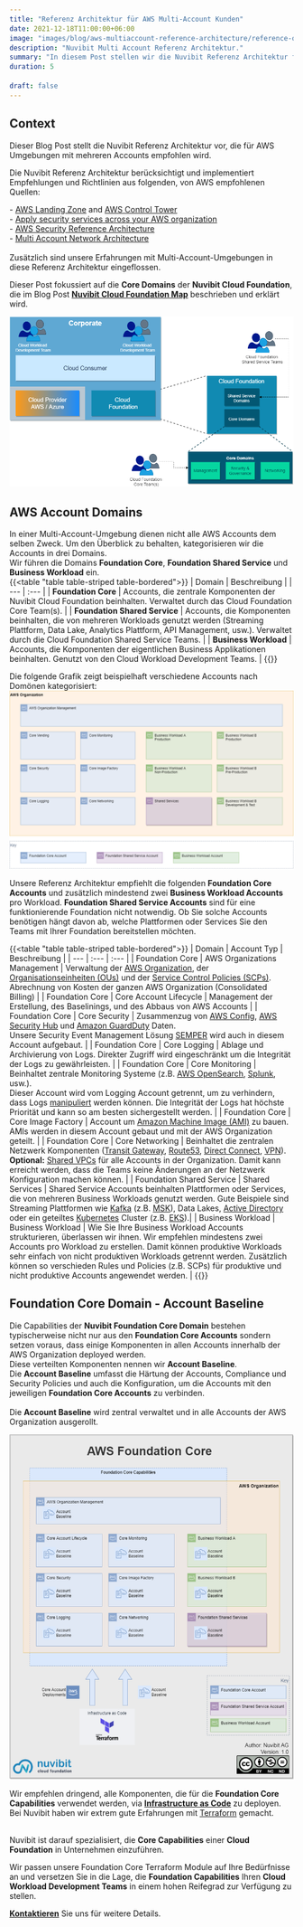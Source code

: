 ```yaml
---
title: "Referenz Architektur für AWS Multi-Account Kunden"
date: 2021-12-18T11:00:00+06:00
image: "images/blog/aws-multiaccount-reference-architecture/reference-org-architecture.png"
description: "Nuvibit Multi Account Referenz Architektur."
summary: "In diesem Post stellen wir die Nuvibit Referenz Architektur für Kunden vor, die in ihrer Umgebung mehrere AWS Accounts betreiben."
duration: 5

draft: false
---
```

## Context

Dieser Blog Post stellt die Nuvibit Referenz Architektur vor, die für AWS Umgebungen mit mehreren Accounts empfohlen wird.

Die Nuvibit Referenz Architektur berücksichtigt und implementiert Empfehlungen und Richtlinien aus folgenden, von AWS empfohlenen Quellen:

\- [AWS Landing Zone](https://aws.amazon.com/de/solutions/implementations/aws-landing-zone/ 'AWS Landing Zone') and [AWS Control Tower](https://aws.amazon.com/de/controltower/ 'AWS Control Tower')<br/>
\- [Apply security services across your AWS organization](https://docs.aws.amazon.com/prescriptive-guidance/latest/security-reference-architecture/security-services.html 'Apply security services across your AWS organization')<br/>
\- [AWS Security Reference Architecture](https://docs.aws.amazon.com/prescriptive-guidance/latest/security-reference-architecture/architecture.html 'AWS Security Reference Architecture')<br/>
\- [Multi Account Network Architecture](https://docs.aws.amazon.com/managedservices/latest/userguide/malz-net-arch.html 'Multi Account Network Architecture')<br/>  
Zusätzlich sind unsere Erfahrungen mit Multi-Account-Umgebungen in diese Referenz Architektur eingeflossen.<br/>

Dieser Post fokussiert auf die **Core Domains** der **Nuvibit Cloud Foundation**, die im Blog Post **[Nuvibit Cloud Foundation Map](/blog/cloud-foundation-map 'Nuvibit Cloud Foundation Blog Post')** beschrieben und erklärt wird.

![img](images/blog/aws-multiaccount-reference-architecture/foundation-core-domains.png)

## AWS Account Domains
In einer Multi-Account-Umgebung dienen nicht alle AWS Accounts dem selben Zweck. Um den Überblick zu behalten, kategorisieren wir die Accounts in drei Domains.<br/>
Wir führen die Domains **Foundation Core**, **Foundation Shared Service** und **Business Workload** ein.<br/>
{{<table "table table-striped table-bordered">}}
| Domain | Beschreibung |
| ---   | :---  |
| **Foundation Core** | Accounts, die zentrale Komponenten der Nuvibit Cloud Foundation beinhalten. Verwaltet durch das Cloud Foundation Core Team(s). |
| **Foundation Shared Service** | Accounts, die Komponenten beinhalten, die von mehreren Workloads genutzt werden (Streaming Plattform, Data Lake, Analytics Plattform, API Management, usw.). Verwaltet durch die Cloud Foundation Shared Service Teams. |
| **Business Workload** | Accounts, die Komponenten der eigentlichen Business Applikationen beinhalten. Genutzt von den Cloud Workload Development Teams. |
{{</table>}}
<br/>

Die folgende Grafik zeigt beispielhaft verschiedene Accounts nach Domönen kategorisiert:
![img](images/blog/aws-multiaccount-reference-architecture/aws-foundation-account-types.png)

Unsere Referenz Architektur empfiehlt die folgenden **Foundation Core Accounts** und zusätzlich mindestend zwei **Business Workload Accounts** pro Workload.
**Foundation Shared Service Accounts** sind für eine funktionierende Foundation nicht notwendig. Ob Sie solche Accounts benötigen hängt davon ab, welche Plattformen oder Services Sie den Teams mit Ihrer Foundation bereitstellen möchten.<br/>

{{<table "table table-striped table-bordered">}}
| Domain | Account Typ | Beschreibung |
| ---   | :---  | :---  |
| Foundation Core | AWS Organizations Management | Verwaltung der [AWS Organization](https://aws.amazon.com/de/organizations/), der [Organisationseinheiten (OUs)](https://docs.aws.amazon.com/de_de/organizations/latest/userguide/orgs_manage_ous.html) und der [Service Control Policies (SCPs)](https://docs.aws.amazon.com/de_de/organizations/latest/userguide/orgs_manage_policies_scps.html). Abrechnung von Kosten der ganzen AWS Organization (Consolidated Billing) |
| Foundation Core | Core Account Lifecycle | Management der Erstellung, des Baselinings, und des Abbaus von AWS Accounts |
| Foundation Core | Core Security | Zusammenzug von [AWS Config](https://aws.amazon.com/de/config/), [AWS Security Hub](https://aws.amazon.com/de/security-hub/) und [Amazon GuardDuty](https://aws.amazon.com/de/guardduty/) Daten. <br/> Unsere Security Event Management Lösung [SEMPER](/products/semper) wird auch in diesem Account aufgebaut. |
| Foundation Core | Core Logging | Ablage und Archivierung von Logs. Direkter Zugriff wird eingeschränkt um die Integrität der Logs zu gewährleisten. |
| Foundation Core | Core Monitoring | Beinhaltet zentrale Monitoring Systeme (z.B. [AWS OpenSearch](https://aws.amazon.com/de/opensearch-service/), [Splunk](https://www.splunk.com/), usw.).<br/>Dieser Account wird vom Logging Account getrennt, um zu verhindern, dass Logs [manipuliert](https://capec.mitre.org/data/definitions/268.html) werden können. Die Integrität der Logs hat höchste Priorität und kann so am besten sichergestellt werden. |
| Foundation Core | Core Image Factory | Account um [Amazon Machine Image (AMI)](https://docs.aws.amazon.com/de_de/AWSEC2/latest/UserGuide/AMIs.html) zu bauen. AMIs werden in diesem Account gebaut und mit der AWS Organization geteilt. |
| Foundation Core | Core Networking | Beinhaltet die zentralen Netzwerk Komponenten ([Transit Gateway](https://aws.amazon.com/de/transit-gateway/), [Route53](https://aws.amazon.com/de/route53/), [Direct Connect](https://aws.amazon.com/de/directconnect/), [VPN](https://aws.amazon.com/de/vpn/)).<br/> **Optional:** [Shared VPCs](https://docs.aws.amazon.com/vpc/latest/userguide/vpc-sharing.html#vpc-sharing-share-subnet) für alle Accounts in der Organization. Damit kann erreicht werden, dass die Teams keine Änderungen an der Netzwerk Konfiguration machen können. |
| Foundation Shared Service | Shared Services | Shared Service Accounts beinhalten Plattformen oder Services, die von mehreren Business Workloads genutzt werden. Gute Beispiele sind Streaming Plattformen wie [Kafka](https://kafka.apache.org/) (z.B. [MSK](https://aws.amazon.com/msk/)), Data Lakes, [Active Directory](https://aws.amazon.com/directoryservice/) oder ein geteiltes [Kubernetes](https://kubernetes.io/de/docs/concepts/overview/what-is-kubernetes/) Cluster (z.B. [EKS](https://aws.amazon.com/eks/)).|
| Business Workload	| Business Workload | Wie Sie Ihre Business Workload Accounts strukturieren, überlassen wir ihnen. Wir empfehlen mindestens zwei Accounts pro Workload zu erstellen. Damit können produktive Workloads sehr einfach von nicht produktiven Workloads getrennt werden. Zusätzlich können so verschieden Rules und Policies (z.B. SCPs) für produktive und nicht produktive Accounts angewendet werden. |
{{</table>}}
<br/>

## Foundation Core Domain - Account Baseline
Die Capabilities der **Nuvibit Foundation Core Domain** bestehen typischerweise nicht nur aus den **Foundation Core Accounts** sondern setzen voraus, dass einige Komponenten in allen Accounts innerhalb der AWS Organization deployed werden.<br/>
Diese verteilten Komponenten nennen wir **Account Baseline**.<br/>
Die **Account Baseline** umfasst die Härtung der Accounts, Compliance und Security Policies und auch die Konfiguration, um die Accounts mit den jeweiligen **Foundation Core Accounts** zu verbinden.<br/><br/>
Die **Account Baseline** wird zentral verwaltet und in alle Accounts der AWS Organization ausgerollt.

![img](images/blog/aws-multiaccount-reference-architecture/aws-foundation-core.png)

Wir empfehlen dringend, alle Komponenten, die für die **Foundation Core Capabilities** verwendet werden, via **[Infrastructure as Code](/faq/#iac 'What is Infrastructure as Code?')** zu deployen. Bei Nuvibit haben wir extrem gute Erfahrungen mit [Terraform](https://www.terraform.io/intro/index.html 'Introduction to Terraform') gemacht.<br/><br/>

Nuvibit ist darauf spezialisiert, die **Core Capabilities** einer **Cloud Foundation** in Unternehmen einzuführen.

Wir passen unsere Foundation Core Terraform Module auf Ihre Bedürfnisse an und versetzen Sie in die Lage, die **Foundation Capabilities** Ihren **Cloud Workload Development Teams** in einem hohen Reifegrad zur Verfügung zu stellen.

**[Kontaktieren](/contact/ 'Kontakt aufnehmen für mehr Infos!')** Sie uns für weitere Details.
